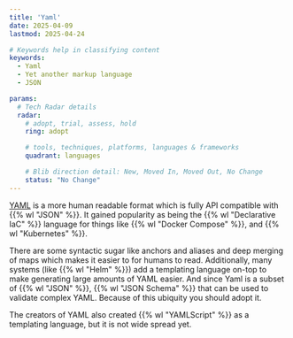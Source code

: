 ```yaml
---
title: 'Yaml'
date: 2025-04-09
lastmod: 2025-04-24

# Keywords help in classifying content
keywords:
  - Yaml
  - Yet another markup language
  - JSON

params:
  # Tech Radar details
  radar:
    # adopt, trial, assess, hold
    ring: adopt

    # tools, techniques, platforms, languages & frameworks
    quadrant: languages

    # Blib direction detail: New, Moved In, Moved Out, No Change
    status: "No Change"
---
```


[YAML](https://yaml.org/) is a more human readable format which is fully API compatible with {{% wl "JSON" %}}.  It gained popularity as being the {{% wl "Declarative IaC" %}} language for things like {{% wl "Docker Compose" %}}, and {{% wl "Kubernetes" %}}.

There are some syntactic sugar like anchors and aliases and deep merging of maps which makes it easier to for humans to read.  Additionally, many systems (like {{% wl "Helm" %}}) add a templating language on-top to make generating large amounts of YAML easier.  And since Yaml is a subset of {{% wl "JSON" %}}, {{% wl "JSON Schema" %}} that can be used to validate complex YAML.  Because of this ubiquity you should adopt it.

<!--more-->

The creators of YAML also created {{% wl "YAMLScript" %}} as a templating language, but it is not wide spread yet.
